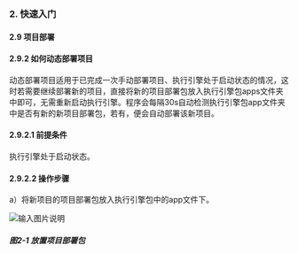 ### 2. 快速入门

#### 2.9 项目部署

#### 2.9.2 如何动态部署项目

动态部署项目适用于已完成一次手动部署项目、执行引擎处于启动状态的情况，这时若需要继续部署新的项目，直接将新的项目部署包放入执行引擎包apps文件夹中即可，无需重新启动执行引擎。程序会每隔30s自动检测执行引擎包app文件夹中是否有新的新项目部署包，若有，便会自动部署该新项目。

#### 2.9.2.1 前提条件

执行引擎处于启动状态。

#### 2.9.2.2 操作步骤

a）将新项目的项目部署包放入执行引擎包中的app文件下。

![输入图片说明](../../../../images/SoFlu%EF%BC%88%E5%90%8E%E7%AB%AF%EF%BC%89%E5%BC%80%E5%8F%91%E5%B9%B3%E5%8F%B0/1.%20%E6%9C%80%E6%96%B0%E7%89%88%E6%9C%AC%20-%20%E6%9B%B4%E6%96%B0%E6%97%A5%E6%9C%9F%20-%202022.10.08/2.%20%E5%BF%AB%E9%80%9F%E5%85%A5%E9%97%A8/9.%20%E9%A1%B9%E7%9B%AE%E9%83%A8%E7%BD%B2/2-1.png)

##### 图2-1 放置项目部署包
